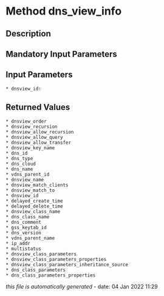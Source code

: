 # Method dns_view_info

## Description
	

## Mandatory Input Parameters

## Input Parameters
	* dnsview_id:

## Returned Values
	* dnsview_order
	* dnsview_recursion
	* dnsview_allow_recursion
	* dnsview_allow_query
	* dnsview_allow_transfer
	* dnsview_key_name
	* dns_id
	* dns_type
	* dns_cloud
	* dns_name
	* vdns_parent_id
	* dnsview_name
	* dnsview_match_clients
	* dnsview_match_to
	* dnsview_id
	* delayed_create_time
	* delayed_delete_time
	* dnsview_class_name
	* dns_class_name
	* dns_comment
	* gss_keytab_id
	* dns_version
	* vdns_parent_name
	* ip_addr
	* multistatus
	* dnsview_class_parameters
	* dnsview_class_parameters_properties
	* dnsview_class_parameters_inheritance_source
	* dns_class_parameters
	* dns_class_parameters_properties


*this file is automatically generated* - date: 04 Jan 2022 11:29